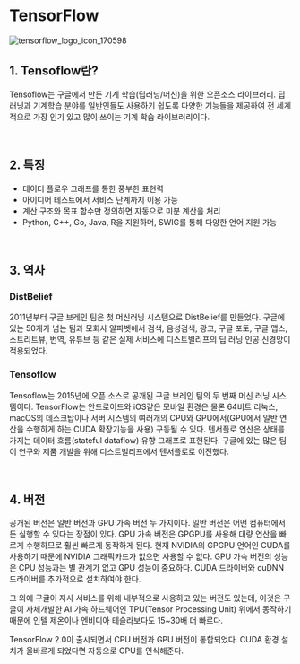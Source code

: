 # TensorFlow

![tensorflow_logo_icon_170598](https://user-images.githubusercontent.com/112846155/202891105-143c327b-2eb0-48dc-83d2-5d1756be2a2c.png)

## 1. Tensoflow란?
Tensoflow는 구글에서 만든 기계 학습(딥러닝/머신)을 위한 오픈소스 라이브러리. 딥러닝과 기계학습 분야를 일반인들도 사용하기 쉽도록 다양한 기능들을 제공하여 전 세계적으로 가장 인기 있고 많이 쓰이는 기계 학습 라이브러리이다. 

<br>

## 2. 특징
- 데이터 플로우 그래프를 통한 풍부한 표현력
- 아이디어 테스트에서 서비스 단계까지 이용 가능
- 계산 구조와 목표 함수만 정의하면 자동으로 미분 계산을 처리
- Python, C++, Go, Java, R을 지원하며, SWIG를 통해 다양한 언어 지원 가능

<br>

## 3. 역사
### DistBelief
2011년부터 구글 브레인 팀은 첫 머신러닝 시스템으로 DistBelief를 만들었다. 구글에 있는 50개가 넘는 팀과 모회사 알파벳에서 검색, 음성검색, 광고, 구글 포토, 구글 맵스, 스트리트뷰, 번역, 유튜브 등 같은 실제 서비스에 디스트빌리프의 딥 러닝 인공 신경망이 적용되었다.

### Tensoflow
Tensoflow는 2015년에 오픈 소스로 공개된 구글 브레인 팀의 두 번째 머신 러닝 시스템이다. TensorFlow는 안드로이드와 iOS같은 모바일 환경은 물론 64비트 리눅스, macOS의 데스크탑이나 서버 시스템의 여러개의 CPU와 GPU에서(GPU에서 일반 연산을 수행하게 하는 CUDA 확장기능을 사용) 구동될 수 있다. 텐서플로 연산은 상태를 가지는 데이터 흐름(stateful dataflow) 유향 그래프로 표현된다. 구글에 있는 많은 팀이 연구와 제품 개발을 위해 디스트빌리프에서 텐서플로로 이전했다.

<br>

## 4. 버전
공개된 버전은 일반 버전과 GPU 가속 버전 두 가지이다. 일반 버전은 어떤 컴퓨터에서든 실행할 수 있다는 장점이 있다.
GPU 가속 버전은 GPGPU를 사용해 대량 연산을 빠르게 수행하므로 훨씬 빠르게 동작하게 된다. 현재 NVIDIA의 GPGPU 언어인 CUDA를 사용하기 때문에 NVIDIA 그래픽카드가 없으면 사용할 수 없다. GPU 가속 버전의 성능은 CPU 성능과는 별 관계가 없고 GPU 성능이 중요하다. CUDA 드라이버와 cuDNN 드라이버를 추가적으로 설치하여야 한다.

그 외에 구글이 자사 서비스를 위해 내부적으로 사용하고 있는 버전도 있는데, 이것은 구글이 자체개발한 AI 가속 하드웨어인 TPU(Tensor Processing Unit) 위에서 동작하기 때문에 인텔 제온이나 엔비디아 테슬라보다도 15~30배 더 빠르다.

TensorFlow 2.0이 출시되면서 CPU 버전과 GPU 버전이 통합되었다. CUDA 환경 설치가 올바르게 되었다면 자동으로 GPU를 인식해준다.
